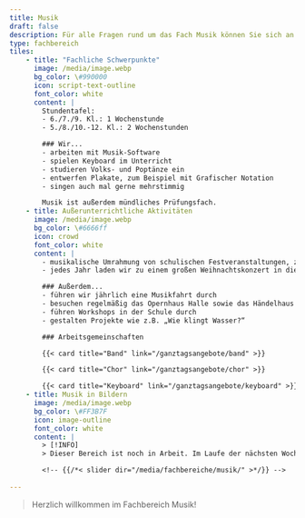```yaml
---
title: Musik
draft: false
description: Für alle Fragen rund um das Fach Musik können Sie sich an musik@cantor-gymnasium.de wenden.
type: fachbereich
tiles:
    - title: "Fachliche Schwerpunkte"
      image: /media/image.webp
      bg_color: \#990000
      icon: script-text-outline
      font_color: white
      content: |
        Stundentafel:
        - 6./7./9. Kl.: 1 Wochenstunde
        - 5./8./10.-12. Kl.: 2 Wochenstunden

        ### Wir...
        - arbeiten mit Musik-Software
        - spielen Keyboard im Unterricht
        - studieren Volks- und Poptänze ein
        - entwerfen Plakate, zum Beispiel mit Grafischer Notation
        - singen auch mal gerne mehrstimmig

        Musik ist außerdem mündliches Prüfungsfach.
    - title: Außerunterrichtliche Aktivitäten
      image: /media/image.webp
      bg_color: \#6666ff
      icon: crowd
      font_color: white
      content: |
        - musikalische Umrahmung von schulischen Festveranstaltungen, z.B. der Cantorpreisverleihung, Auszeichnungs- und Abiturfeier 
        - jedes Jahr laden wir zu einem großen Weihnachtskonzert in die Ulrichskirche ein

        ### Außerdem...
        - führen wir jährlich eine Musikfahrt durch
        - besuchen regelmäßig das Opernhaus Halle sowie das Händelhaus
        - führen Workshops in der Schule durch
        - gestalten Projekte wie z.B. „Wie klingt Wasser?“

        ### Arbeitsgemeinschaften

        {{< card title="Band" link="/ganztagsangebote/band" >}}

        {{< card title="Chor" link="/ganztagsangebote/chor" >}}

        {{< card title="Keyboard" link="/ganztagsangebote/keyboard" >}}
    - title: Musik in Bildern
      image: /media/image.webp
      bg_color: \#FF3B7F
      icon: image-outline
      font_color: white
      content: |
        > [!INFO]
        > Dieser Bereich ist noch in Arbeit. Im Laufe der nächsten Wochen werden hier Bilder zum Fach ergänzt.

        <!-- {{/*< slider dir="/media/fachbereiche/musik/" >*/}} -->
        
---
```


> Herzlich willkommen im Fachbereich Musik!